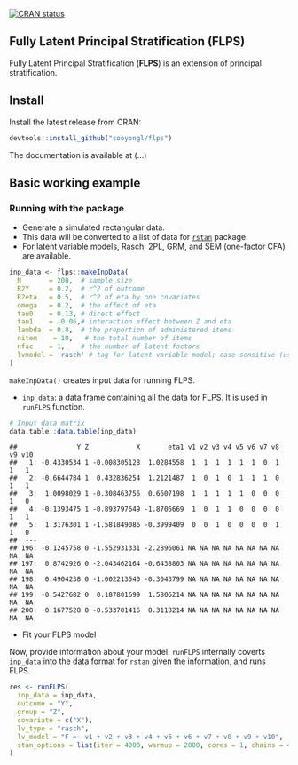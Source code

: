 
<!-- badges: start -->

[![CRAN
status](https://www.r-pkg.org/badges/version/flps)](https://CRAN.R-project.org/package=flps)
<!-- badges: end -->

## Fully Latent Principal Stratification (FLPS)

Fully Latent Principal Stratification (**FLPS**) is an extension of
principal stratification.

## Install

Install the latest release from CRAN:

``` r
devtools::install_github("sooyongl/flps")
```

The documentation is available at (…)

## Basic working example

### Running with the package

-   Generate a simulated rectangular data.
-   This data will be converted to a list of data for
    [`rstan`](https://github.com/stan-dev/rstan) package.
-   For latent variable models, Rasch, 2PL, GRM, and SEM (one-factor
    CFA) are available.

``` r
inp_data <- flps::makeInpData(
  N       = 200,  # sample size
  R2Y     = 0.2,  # r^2 of outcome
  R2eta   = 0.5,  # r^2 of eta by one covariates
  omega   = 0.2,  # the effect of eta
  tau0    = 0.13, # direct effect
  tau1    = -0.06,# interaction effect between Z and eta
  lambda  = 0.8,  # the proportion of administered items
  nitem    = 10,   # the total number of items
  nfac    = 1,    # the number of latent factors
  lvmodel = 'rasch' # tag for latent variable model; case-sensitive (use lower-case letters)
)
```

`makeInpData()` creates input data for running FLPS.

-   `inp_data`: a data frame containing all the data for FLPS. It is
    used in `runFLPS` function.

``` r
# Input data matrix
data.table::data.table(inp_data)
```

    ##               Y Z            X       eta1 v1 v2 v3 v4 v5 v6 v7 v8 v9 v10
    ##   1: -0.4330534 1 -0.008305128  1.0284558  1  1  1  1  1  1  0  1  1   1
    ##   2: -0.6644784 1  0.432836254  1.2121487  1  0  1  0  1  1  1  0  1   1
    ##   3:  1.0098029 1 -0.308463756  0.6607198  1  1  1  1  1  0  0  0  1   0
    ##   4: -0.1393475 1 -0.893797649 -1.8706669  1  0  1  1  0  0  0  0  1   1
    ##   5:  1.3176301 1 -1.581849086 -0.3999409  0  0  1  0  0  0  0  1  1   0
    ##  ---                                                                    
    ## 196: -0.1245758 0 -1.552931331 -2.2896061 NA NA NA NA NA NA NA NA NA  NA
    ## 197:  0.8742926 0 -2.043462164 -0.6438803 NA NA NA NA NA NA NA NA NA  NA
    ## 198:  0.4904238 0 -1.002213540 -0.3043799 NA NA NA NA NA NA NA NA NA  NA
    ## 199: -0.5427682 0  0.187801699  1.5806214 NA NA NA NA NA NA NA NA NA  NA
    ## 200:  0.1677528 0 -0.533701416  0.3118214 NA NA NA NA NA NA NA NA NA  NA

-   Fit your FLPS model

Now, provide information about your model. `runFLPS` internally coverts
`inp_data` into the data format for `rstan` given the information, and
runs FLPS.

``` r
res <- runFLPS(
  inp_data = inp_data,
  outcome = "Y",
  group = "Z",
  covariate = c("X"),
  lv_type = "rasch",
  lv_model = "F =~ v1 + v2 + v3 + v4 + v5 + v6 + v7 + v8 + v9 + v10",
  stan_options = list(iter = 4000, warmup = 2000, cores = 1, chains = 4)
)
```
